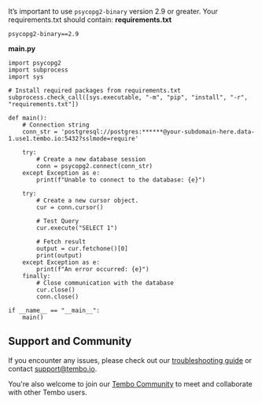 It’s important to use `psycopg2-binary` version 2.9 or greater. Your requirements.txt should contain:
**requirements.txt**
```
psycopg2-binary==2.9
```
**main.py**
```
import psycopg2
import subprocess
import sys

# Install required packages from requirements.txt
subprocess.check_call([sys.executable, "-m", "pip", "install", "-r", "requirements.txt"])

def main():
    # Connection string
    conn_str = 'postgresql://postgres:******@your-subdomain-here.data-1.use1.tembo.io:5432?sslmode=require'
    
    try:
        # Create a new database session
        conn = psycopg2.connect(conn_str)
    except Exception as e:
        print(f"Unable to connect to the database: {e}")

    try:
        # Create a new cursor object.
        cur = conn.cursor()

        # Test Query
        cur.execute("SELECT 1")

        # Fetch result
        output = cur.fetchone()[0]
        print(output)
    except Exception as e:
        print(f"An error occurred: {e}")
    finally:
        # Close communication with the database
        cur.close()
        conn.close()

if __name__ == "__main__":
    main()
```


## Support and Community

If you encounter any issues, please check out our [troubleshooting guide](https://tembo.io/docs/tembo-cloud/troubleshooting) or contact [support@tembo.io](mailto:support@tembo.io).  

You're also welcome to join our [Tembo Community](https://join.slack.com/t/tembocommunity/shared_invite/zt-23o25qt91-AnZoC1jhLMLubwia4GeNGw) to meet and collaborate with other Tembo users. 
